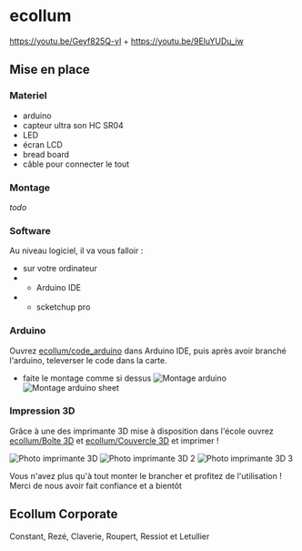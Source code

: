 # ecollum
https://youtu.be/Geyf825Q-yI + https://youtu.be/9EluYUDu_iw
## Mise en place

### Materiel

- arduino
- capteur ultra son HC SR04
- LED
- écran LCD
- bread board
- câble pour connecter le tout

### Montage

*todo*

### Software

Au niveau logiciel, il va vous falloir :
- sur votre ordinateur
- - Arduino IDE
- - scketchup pro

### Arduino 

Ouvrez [ecollum/code_arduino](https://github.com/brikodepo/Workshop-Sn1-bordeaux) dans Arduino IDE, puis après avoir branché l'arduino, televerser le code dans la carte.

- faite le montage comme si dessus
![Montage arduino](https://user-images.githubusercontent.com/89474293/192008546-240a6279-c830-45c2-b384-8c780521d902.png)
![Montage arduino sheet](https://user-images.githubusercontent.com/89474293/192008542-0e5998ad-59f4-4453-8a32-5c695b499e3a.png)


### Impression 3D

Grâce à une des imprimante 3D mise à disposition dans l'école ouvrez [ecollum/Boîte 3D](https://github.com/brikodepo/ecollum) et [ecollum/Couvercle 3D](https://github.com/brikodepo/Workshop-Sn1-bordeaux) et imprimer !


![Photo imprimante 3D](https://user-images.githubusercontent.com/89474293/192009839-42cee253-a6f1-4a40-8b46-f779b566269d.png)
![Photo imprimante 3D 2](https://user-images.githubusercontent.com/89474293/192009835-ee7ad698-35d1-4bdc-9278-4c41a5b4ab79.png)
![Photo imprimante 3D 3](https://user-images.githubusercontent.com/89474293/192009825-9d6d7f77-24c7-4a0c-9df5-5f6c828fe1c8.png)

Vous n'avez plus qu'à tout monter le brancher et profitez de l'utilisation !
Merci de nous avoir fait confiance et  a bientôt


## Ecollum Corporate
Constant, Rezé, Claverie, Roupert, Ressiot et Letullier
